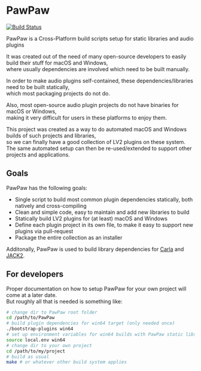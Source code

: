 # PawPaw

[![Build Status](https://travis-ci.org/DISTRHO/PawPaw.png)](https://travis-ci.org/DISTRHO/PawPaw)

PawPaw is a Cross-Platform build scripts setup for static libraries and audio plugins

It was created out of the need of many open-source developers to easily build their stuff for macOS and Windows,  
where usually dependencies are involved which need to be built manually.

In order to make audio plugins self-contained, these dependencies/libraries need to be built statically,  
which most packaging projects do not do.

Also, most open-source audio plugin projects do not have binaries for macOS or Windows,  
making it very difficult for users in these platforms to enjoy them.

This project was created as a way to do automated macOS and Windows builds of such projects and libraries,  
so we can finally have a good collection of LV2 plugins on these system.  
The same automated setup can then be re-used/extended to support other projects and applications.

## Goals

PawPaw has the following goals:

 - Single script to build most common plugin dependencies statically, both natively and cross-compiling
 - Clean and simple code, easy to maintain and add new libraries to build
 - Statically build LV2 plugins for (at least) macOS and Windows
 - Define each plugin project in its own file, to make it easy to support new plugins via pull-request
 - Package the entire collection as an installer

Additonally, PawPaw is used to build library dependencies for
[Carla](https://github.com/falkTX/Carla) and
[JACK2](https://github.com/jackaudio/jack2).

## For developers

Proper documentation on how to setup PawPaw for your own project will come at a later date.  
But roughly all that is needed is something like:

```bash
# change dir to PawPaw root folder
cd /path/to/PawPaw
# build plugin dependencies for win64 target (only needed once)
./bootstrap-plugins win64
# set up environment variables for win64 builds with PawPaw static libs
source local.env win64
# change dir to your own project
cd /path/to/my/project
# build as usual
make # or whatever other build system applies
```
